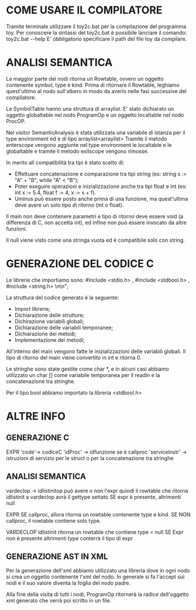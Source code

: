 # COME USARE IL COMPILATORE
Tramite terminale utilizzare il toy2c.bat per la compilazione del programma toy.
Per conoscere la sintassi del toy2c.bat è possibile lanciare il comando: toy2c.bat --help
E' obbligatorio specificare il path del file toy da compilare.

# ANALISI SEMANTICA
La maggior parte dei nodi ritorna un Rowtable, ovvero un oggetto contenente symbol, type e kind.
Prima di ritornare il Rowtable, leghiamo quest'ultimo al nodo sull'albero in modo da averlo nelle fasi successive del compilatore.

Le SymbolTable hanno una struttura di arraylist<rowtable>.
E' stato dichiarato un oggetto globaltable nel nodo ProgramOp e un oggetto localtable nel nodo ProcOP.

Nel visitor SemanticAnalysis è stata utilizzata una variabile di istanza per il type environment ed è di tipo arraylist<arraylist<rowtable>>
Tramite il metodo enterscope vengono aggiunte nel type environment le localtable e le globaltable e tramite il metodo exitscope vengono rimosse.

In merito all compatibilità tra tipi è stato scelto di:
- Effettuare concatenazione e comparazione tra tipi string (es: string s := "A" + "B",  while "A" < "B");
- Poter eseguire operazioni e inizializzazione anche tra tipi float e int (es: int x := 5.4, float f := 4, x := x + f).
- Uminus può essere posto anche prima di una funzione, ma quest'ultima deve avere un solo tipo di ritorno (int o float).

Il main non deve contenere parametri e tipo di ritorno deve essere void (a differenza di C, non accetta int), ed infine non può essere invocato da altre funzioni.

Il null viene visto come una stringa vuota ed è compatibile solo con string.

# GENERAZIONE DEL CODICE C

Le librerie che importiamo sono: #include <stdio.h> , #include <stdbool.h> , #include <string.h> \n\n";

La struttura del codice generato è la seguente:
- Import librerie;
- Dichiarazione delle strutture;
- Dichirazione variabili globali;
- Dichiarazione delle variabili temporanee;
- Dichiarazione dei metodi;
- Implementazione dei metodi;

All'interno del main vengono fatte le inizializzazioni delle variabili globali.
Il tipo di ritorno del main viene convertito in int e ritorna 0.

Le stringhe sono state gestite come char *, e in alcuni casi abbiamo utilizzato un char [] come variabile temporanea per il readln e la concatenazione tra stringhe.

Per il tipo bool abbiamo importato la libreria <stdbool.h>


# ALTRE INFO

## GENERAZIONE C 
EXPR
'code'-> codiceC
'idProc' -> idfunzione se è callproc
'serviceInstr' -> istruzioni di servizio per le struct o per la concatenazione tra stringhe

## ANALISI SEMANTICA
vardeclop -> idlistinitop può avere o non l'expr quindi il rowtable che ritorna idlistinit a vardeclop avrà il gettype settato SE expr è presente, altrimenti null

EXPR
SE callproc, allora ritorna un rowtable contenente type e kind. SE NON callproc, il rowtable contiene solo type.

VARDECLOP
idlistinit ritorna un rowtable che contiene type = null SE Expr non è presente altrimenti type
conterrà il tipo di expr


## GENERAZIONE AST IN XML

Per la generazione dell'xml abbiamo utilizzato una libreria dove in ogni nodo si crea un oggetto contenente l'xml del nodo.
In generale si fa l'accept sui nodi e il suo valore diventa la foglia del nodo padre.

Alla fine della visita di tutti i nodi, ProgramOp ritornerà la radice dell'oggetto xml generato che verrà poi scritto in un file.
